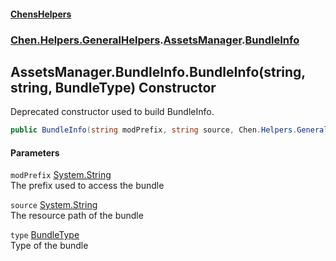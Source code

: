#### [ChensHelpers](index 'index')
### [Chen.Helpers.GeneralHelpers](Chen_Helpers_GeneralHelpers 'Chen.Helpers.GeneralHelpers').[AssetsManager](Chen_Helpers_GeneralHelpers_AssetsManager 'Chen.Helpers.GeneralHelpers.AssetsManager').[BundleInfo](Chen_Helpers_GeneralHelpers_AssetsManager_BundleInfo 'Chen.Helpers.GeneralHelpers.AssetsManager.BundleInfo')
## AssetsManager.BundleInfo.BundleInfo(string, string, BundleType) Constructor
Deprecated constructor used to build BundleInfo.  
```csharp
public BundleInfo(string modPrefix, string source, Chen.Helpers.GeneralHelpers.AssetsManager.BundleType type);
```
#### Parameters
<a name='Chen_Helpers_GeneralHelpers_AssetsManager_BundleInfo_BundleInfo(string_string_Chen_Helpers_GeneralHelpers_AssetsManager_BundleType)_modPrefix'></a>
`modPrefix` [System.String](https://docs.microsoft.com/en-us/dotnet/api/System.String 'System.String')  
The prefix used to access the bundle
  
<a name='Chen_Helpers_GeneralHelpers_AssetsManager_BundleInfo_BundleInfo(string_string_Chen_Helpers_GeneralHelpers_AssetsManager_BundleType)_source'></a>
`source` [System.String](https://docs.microsoft.com/en-us/dotnet/api/System.String 'System.String')  
The resource path of the bundle
  
<a name='Chen_Helpers_GeneralHelpers_AssetsManager_BundleInfo_BundleInfo(string_string_Chen_Helpers_GeneralHelpers_AssetsManager_BundleType)_type'></a>
`type` [BundleType](Chen_Helpers_GeneralHelpers_AssetsManager_BundleType 'Chen.Helpers.GeneralHelpers.AssetsManager.BundleType')  
Type of the bundle
  
